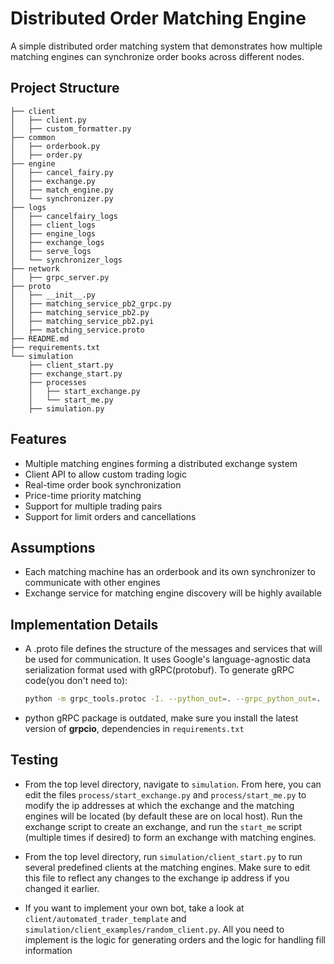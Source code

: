 # Distributed Order Matching Engine

A simple distributed order matching system that demonstrates how multiple matching engines can synchronize order books across different nodes. 


## Project Structure
```
├── client
│   ├── client.py
│   ├── custom_formatter.py
├── common
│   ├── orderbook.py
│   ├── order.py
├── engine
│   ├── cancel_fairy.py
│   ├── exchange.py
│   ├── match_engine.py
│   └── synchronizer.py
├── logs
│   ├── cancelfairy_logs
│   ├── client_logs
│   ├── engine_logs
│   ├── exchange_logs
│   ├── serve_logs
│   └── synchronizer_logs
├── network
│   ├── grpc_server.py
├── proto
│   ├── __init__.py
│   ├── matching_service_pb2_grpc.py
│   ├── matching_service_pb2.py
│   ├── matching_service_pb2.pyi
│   ├── matching_service.proto
├── README.md
├── requirements.txt
└── simulation
    ├── client_start.py
    ├── exchange_start.py
    ├── processes
    │   ├── start_exchange.py
    │   └── start_me.py
    ├── simulation.py
```

## Features
- Multiple matching engines forming a distributed exchange system
- Client API to allow custom trading logic
- Real-time order book synchronization
- Price-time priority matching
- Support for multiple trading pairs
- Support for limit orders and cancellations

## Assumptions
- Each matching machine has an orderbook and its own synchronizer to communicate with other engines
- Exchange service for matching engine discovery will be highly available


## Implementation Details
- A .proto file defines the structure of the messages and services that will be used for communication. It uses Google's language-agnostic data serialization format used with gRPC(protobuf). To generate gRPC code(you don't need to):
    ```bash
    python -m grpc_tools.protoc -I. --python_out=. --grpc_python_out=. proto/matching_service.proto
    ```
- python gRPC package is outdated, make sure you install the latest version of **grpcio**, dependencies in `requirements.txt`

## Testing

- From the top level directory, navigate to `simulation`. From here, you can edit the files `process/start_exchange.py` and `process/start_me.py` to modify the ip addresses at which the exchange and the matching engines will be located (by default these are on local host). Run the exchange script to create an exchange, and run the `start_me` script (multiple times if desired) to form an exchange with matching engines.

- From the top level directory, run `simulation/client_start.py` to run several predefined clients at the matching engines. Make sure to edit this file to reflect any changes to the exchange ip address if you changed it earlier. 

- If you want to implement your own bot, take a look at `client/automated_trader_template` and `simulation/client_examples/random_client.py`. All you need to implement is the logic for generating orders and the logic for handling fill information

